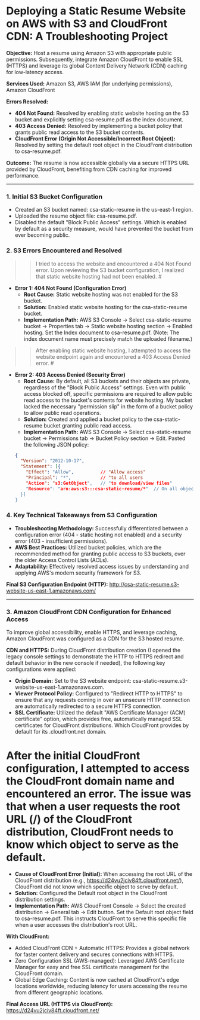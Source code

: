 # Deploying a Static Resume Website on AWS with S3 and CloudFront CDN: A Troubleshooting Project

**Objective:** Host a resume using Amazon S3 with appropriate public permissions. Subsequently, integrate Amazon CloudFront to enable SSL (HTTPS) and leverage its global Content Delivery Network (CDN) caching for low-latency access.

**Services Used:** Amazon S3, AWS IAM (for underlying permissions), Amazon CloudFront

**Errors Resolved:**
* **404 Not Found:** Resolved by enabling static website hosting on the S3 bucket and explicitly setting csa-resume.pdf as the index document.
* **403 Access Denied:** Resolved by implementing a bucket policy that grants public read access to the S3 bucket contents.
* **CloudFront Error (Origin Not Accessible/Incorrect Root Object):** Resolved by setting the default root object in the CloudFront distribution to csa-resume.pdf.

**Outcome:** The resume is now accessible globally via a secure HTTPS URL provided by CloudFront, benefiting from CDN caching for improved performance.

---

### 1. Initial S3 Bucket Configuration

* Created an S3 bucket named: csa-static-resume in the us-east-1 region.
* Uploaded the resume object file: csa-resume.pdf.
* Disabled the default "Block Public Access" settings. Which is enabled by default as a security measure, would have prevented the bucket from ever becoming public.

### 2. S3 Errors Encountered and Resolved

>>I tried to access the website and encountered a 404 Not Found error. Upon reviewing the S3 bucket configuration, I realized that static website hosting had not been enabled. #
* **Error 1: 404 Not Found (Configuration Error)**
    * **Root Cause:** Static website hosting was not enabled for the S3 bucket.
    * **Solution:** Enabled static website hosting for the csa-static-resume bucket.
    * **Implementation Path:** AWS S3 Console → Select csa-static-resume bucket → Properties tab → Static website hosting section → Enabled hosting. Set the Index document to csa-resume.pdf. (Note: The index document name must precisely match the uploaded filename.)

> >After enabling static website hosting, I attempted to access the website endpoint again and encountered a 403 Access Denied error. #
* **Error 2: 403 Access Denied (Security Error)**
    * **Root Cause:** By default, all S3 buckets and their objects are private, regardless of the "Block Public Access" settings. Even with public access blocked off, specific permissions are required to allow public read access to the bucket's contents for website hosting. My bucket lacked the necessary "permission slip" in the form of a bucket policy to allow public read operations.
    * **Solution:** Created and applied a bucket policy to the csa-static-resume bucket granting public read access.
    * **Implementation Path:** AWS S3 Console → Select csa-static-resume bucket → Permissions tab → Bucket Policy section → Edit. Pasted the following JSON policy:
    ``` json
    {
      "Version": "2012-10-17",
      "Statement": [{
        "Effect": "Allow",          // "Allow access"
        "Principal": "*",           // "to all users
        "Action": "s3:GetObject",   // "to download/view files"
        "Resource": "arn:aws:s3:::csa-static-resume/*"  // On all objects within this bucket
      }]
    }
    ```

### 4. Key Technical Takeaways from S3 Configuration

* **Troubleshooting Methodology:** Successfully differentiated between a configuration error (404 - static hosting not enabled) and a security error (403 - insufficient permissions).
* **AWS Best Practices:** Utilized bucket policies, which are the recommended method for granting public access to S3 buckets, over the older Access Control Lists (ACLs).
* **Adaptability:** Effectively resolved access issues by understanding and applying AWS's modern security framework for S3.

**Final S3 Configuration Endpoint (HTTP):** http://csa-static-resume.s3-website-us-east-1.amazonaws.com/

---

### 3. Amazon CloudFront CDN Configuration for Enhanced Access

To improve global accessibility, enable HTTPS, and leverage caching, Amazon CloudFront was configured as a CDN for the S3 hosted resume.

**CDN and HTTPS:** During CloudFront distribution creation (I opened the legacy console settings to demonstrate the HTTP to HTTPS redirect and default behavior in the new console if needed), the following key configurations were applied:
* **Origin Domain:** Set to the S3 website endpoint: csa-static-resume.s3-website-us-east-1.amazonaws.com.
* **Viewer Protocol Policy:** Configured to "Redirect HTTP to HTTPS" to ensure that any requests coming in over an unsecure HTTP connection are automatically redirected to a secure HTTPS connection.
* **SSL Certificate:** Utilized the default "AWS Certificate Manager (ACM) certificate" option, which provides free, automatically managed SSL certificates for CloudFront distributions. Which CloudFront provides by default for its .cloudfront.net domain.

# After the initial CloudFront configuration, I attempted to access the CloudFront domain name and encountered an error. The issue was that when a user requests the root URL (/) of the CloudFront distribution, CloudFront needs to know which object to serve as the default. #
* **Cause of CloudFront Error (Initial):** When accessing the root URL of the CloudFront distribution (e.g., https://d24vu2jciv84ft.cloudfront.net/), CloudFront did not know which specific object to serve by default.
* **Solution:** Configured the Default root object in the CloudFront distribution settings.
* **Implementation Path:** AWS CloudFront Console → Select the created distribution → General tab → Edit button. Set the Default root object field to csa-resume.pdf. This instructs CloudFront to serve this specific file when a user accesses the distribution's root URL.

**With CloudFront:**
* Added CloudFront CDN + Automatic HTTPS: Provides a global network for faster content delivery and secures connections with HTTPS.
* Zero Configuration SSL (AWS-managed): Leveraged AWS Certificate Manager for easy and free SSL certificate management for the CloudFront domain.
* Global Edge Caching: Content is now cached at CloudFront's edge locations worldwide, reducing latency for users accessing the resume from different geographic locations.

**Final Access URL (HTTPS via CloudFront):** https://d24vu2jciv84ft.cloudfront.net/


